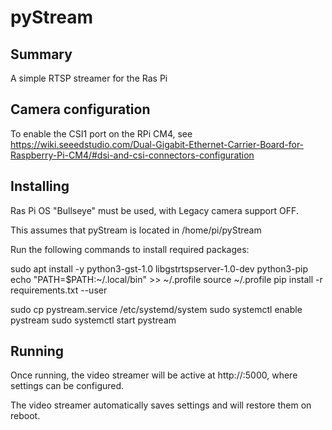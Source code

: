 # pyStream

## Summary

A simple RTSP streamer for the Ras Pi

## Camera configuration

To enable the CSI1 port on the RPi CM4, see https://wiki.seeedstudio.com/Dual-Gigabit-Ethernet-Carrier-Board-for-Raspberry-Pi-CM4/#dsi-and-csi-connectors-configuration

## Installing

Ras Pi OS "Bullseye" must be used, with Legacy camera support OFF.

This assumes that pyStream is located in /home/pi/pyStream

Run the following commands to install required packages:

sudo apt install -y python3-gst-1.0 libgstrtspserver-1.0-dev python3-pip
echo "PATH=\$PATH:~/.local/bin" >> ~/.profile
source ~/.profile
pip install -r requirements.txt --user

sudo cp pystream.service /etc/systemd/system
sudo systemctl enable pystream
sudo systemctl start pystream

## Running

Once running, the video streamer will be active at http://<CM4 IP>:5000, where settings can be configured.

The video streamer automatically saves settings and will restore them on reboot.
